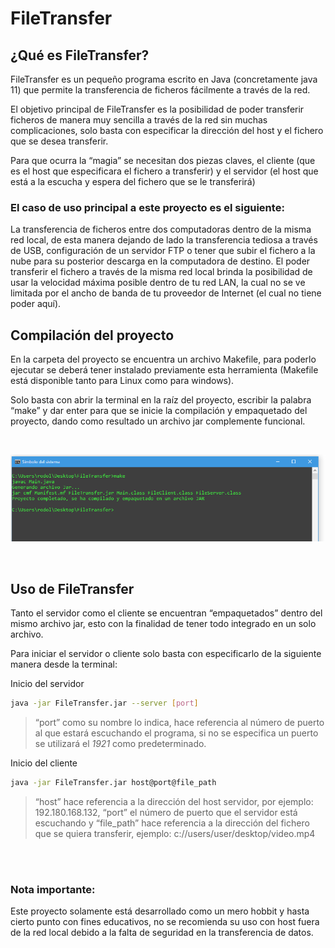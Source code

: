 # FileTransfer
## ¿Qué es FileTransfer?
FileTransfer es un pequeño programa escrito en Java (concretamente java 11) que permite la transferencia de ficheros fácilmente a través de la red.

El objetivo principal de FileTransfer es la posibilidad de poder transferir ficheros de manera muy sencilla a través de la red sin muchas complicaciones, solo basta con especificar la dirección del host y el fichero que se desea transferir.

Para que ocurra la “magia” se necesitan dos piezas claves, el cliente (que es el host que especificara el fichero a transferir) y el servidor (el host que está a la escucha y espera del fichero que se le transferirá) 

### El caso de uso principal a este proyecto es el siguiente: 
La transferencia de ficheros entre dos computadoras dentro de la misma red local, de esta manera dejando de lado la transferencia tediosa a través de USB, configuración de un servidor FTP o tener que subir el fichero a la nube  para su posterior descarga en la computadora de destino. El poder transferir el fichero a través de la misma red local brinda la posibilidad de usar la velocidad máxima posible dentro de tu red LAN, la cual no se ve limitada por el ancho de banda de tu proveedor de Internet (el cual no tiene poder aquí).    


## Compilación del proyecto
En la carpeta del proyecto se encuentra un archivo Makefile, para poderlo ejecutar se deberá tener instalado previamente esta herramienta (Makefile está disponible tanto para Linux como para windows).

Solo basta con abrir la terminal en la raíz del proyecto, escribir la palabra “make” y dar enter para que se inicie la compilación y empaquetado del proyecto, dando como resultado un archivo jar complemente funcional.

</br>

![make coomand line](documentation/make.PNG)

</br>

## Uso de FileTransfer
Tanto el servidor como el cliente se encuentran “empaquetados” dentro del mismo archivo jar, esto con la finalidad de tener todo integrado en un solo archivo. 

Para iniciar el servidor o cliente solo basta con especificarlo de la siguiente manera desde la terminal:

Inicio del servidor

```bash
java -jar FileTransfer.jar --server [port]
```

>“port” como su nombre lo indica, hace referencia al número de puerto al que estará escuchando el programa, si no se especifica un puerto se utilizará el *1921* como predeterminado.


Inicio del cliente

```bash
java -jar FileTransfer.jar host@port@file_path
```

>“host” hace referencia a la dirección del host servidor, por ejemplo: 192.180.168.132, “port” el número de puerto que el servidor está escuchando y “file_path” hace referencia a la dirección del fichero que se quiera transferir, ejemplo: c://users/user/desktop/video.mp4

</br>
</br>

### Nota importante:
Este proyecto solamente está desarrollado como un mero hobbit y hasta cierto punto con fines educativos, no se recomienda su uso con host fuera de la red local debido a la falta de seguridad en la transferencia de datos.
